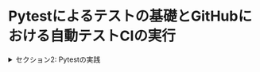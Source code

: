 # Pytestによるテストの基礎とGitHubにおける自動テストCIの実行

<details>
<summary> セクション2: Pytestの実践 </summary>

| No. | 内容                               |
| --- | ---------------------------------- |
| 5.  | Pytestの実行環境                   |
| 6.  | 演習用サンプルコードのダウンロード |
| 7.  | 実行環境の構築                     |
| 8.  | assertの使い方                     |
| 9.  | テスト対象のコードの確認           |
| 10. | Pytestによるテストの基本①          |
| 11. | Pytestによるテストの基本②          |
| 12. | Pytestによるテストの基本③          |
| 13. | 例外のテスト                       |
| 14. | fixtureによるテストの前処理        |
| 15. | conftest.pyによるテストの前処理    |
| 16. | mockを使ったテスト                 |
| 17. | parametrizeを使ったテスト          |
| 18. | マーカーを使ったテスト①            |
| 19. | マーカーを使ったテスト②            |
| 20. | テストの実行コマンド               |
| 21. | テストのスキップ                   |

</details>